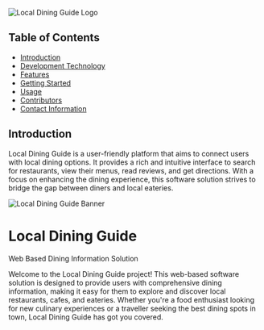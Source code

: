 ![Local Dining Guide Logo](https://www.designfreelogoonline.com/wp-content/uploads/2016/12/link-3D-logo-design-online-free-3d-logo-maker.jpg)

## Table of Contents
- [Introduction](#introduction)
- [Development Technology](#development-technology)
- [Features](#features)
- [Getting Started](#getting-started)
- [Usage](#usage)
- [Contributors](#contributors)
- [Contact Information](#contact-information)

## Introduction
Local Dining Guide is a user-friendly platform that aims to connect users with local dining options. It provides a rich and intuitive interface to search for restaurants, view their menus, read reviews, and get directions. With a focus on enhancing the dining experience, this software solution strives to bridge the gap between diners and local eateries.

![Local Dining Guide Banner](https://static.vecteezy.com/system/resources/previews/002/393/980/original/corporate-banner-with-modern-design-free-vector.jpg)

# Local Dining Guide
Web Based Dining Information Solution


Welcome to the Local Dining Guide project! This web-based software solution is designed to 
provide users with comprehensive dining information, making it easy for them to explore 
and discover local restaurants, cafes, and eateries. Whether you're a food enthusiast looking 
for new culinary experiences or a traveller seeking the best dining spots in town, Local 
Dining Guide has got you covered.

